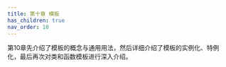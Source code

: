 ```yaml
---
title: 第十章 模板
has_children: true
nav_order: 10
---
```


第10章先介绍了模板的概念与通用用法，然后详细介绍了模板的实例化、特例化，最后再次对类和函数模板进行深入介绍。
